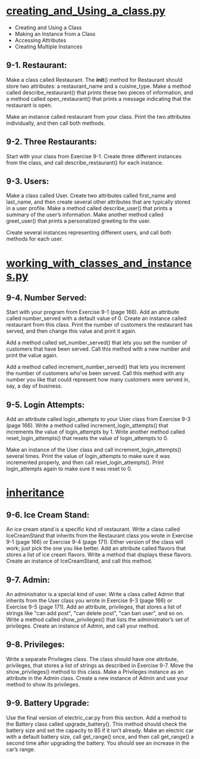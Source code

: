 # <a href="https://github.com/talhatallat/talhatallat/blob/main/Python%20Programming/Chapter%209%20-%20CLASSES/creating_and_Using_a_class.py">creating_and_Using_a_class.py<a/>
* Creating and Using a Class
* Making an Instance from a Class
* Accessing Attributes
* Creating Multiple Instances
## 9-1. Restaurant: 
Make a class called Restaurant. The __init__() method for Restaurant should store two attributes: a restaurant_name and a cuisine_type. Make a method called describe_restaurant() that prints these two pieces of information, and a method called open_restaurant() that prints a message indicating that the restaurant is open.

Make an instance called restaurant from your class. Print the two attributes individually, and then call both methods.

## 9-2. Three Restaurants: 
Start with your class from Exercise 9-1. Create three different instances from the class, and call describe_restaurant() for each instance.

## 9-3. Users: 
Make a class called User. Create two attributes called first_name and last_name, and then create several other attributes that are typically stored in a user profile. Make a method called describe_user() that prints a summary of the user’s information. Make another method called greet_user() that prints a personalized greeting to the user.
  
Create several instances representing different users, and call both methods for each user.

# <a href="https://github.com/talhatallat/talhatallat/blob/main/Python%20Programming/Chapter%209%20-%20CLASSES/working_with_classes_and_instances.py">working_with_classes_and_instances.py</a>
## 9-4. Number Served: 
Start with your program from Exercise 9-1 (page 166). Add an attribute called number_served with a default value of 0. Create an instance called restaurant from this class. Print the number of customers the restaurant has served, and then change this value and print it again.

Add a method called set_number_served() that lets you set the number of customers that have been served. Call this method with a new number and print the value again.

Add a method called increment_number_served() that lets you increment the number of customers who’ve been served. Call this method with any number you like that could represent how many customers were served in, say, a day of business.

## 9-5. Login Attempts: 
Add an attribute called login_attempts to your User class from Exercise 9-3 (page 166). Write a method called increment_login_attempts() that increments the value of login_attempts by 1. Write another method called reset_login_attempts() that resets the value of login_attempts to 0.

Make an instance of the User class and call increment_login_attempts() several times. Print the value of login_attempts to make sure it was incremented properly, and then call reset_login_attempts(). Print login_attempts again to make sure it was reset to 0.
# <a href="">inheritance</a>
## 9-6. Ice Cream Stand: 
An ice cream stand is a specific kind of restaurant. Write a class called IceCreamStand that inherits from the Restaurant class you wrote in Exercise 9-1 (page 166) or Exercise 9-4 (page 171). Either version of the class will work; just pick the one you like better. Add an attribute called flavors that stores a list of ice cream flavors. Write a method that displays these flavors. Create an instance of IceCreamStand, and call this method.
## 9-7. Admin: 
An administrator is a special kind of user. Write a class called Admin that inherits from the User class you wrote in Exercise 9-3 (page 166) or Exercise 9-5 (page 171). Add an attribute, privileges, that stores a list of strings like "can add post", "can delete post", "can ban user", and so on. Write a method called show_privileges() that lists the administrator’s set of privileges. Create an instance of Admin, and call your method.
## 9-8. Privileges: 
Write a separate Privileges class. The class should have one attribute, privileges, that stores a list of strings as described in Exercise 9-7. Move the show_privileges() method to this class. Make a Privileges instance as an attribute in the Admin class. Create a new instance of Admin and use your method to show its privileges.
## 9-9. Battery Upgrade: 
Use the final version of electric_car.py from this section. Add a method to the Battery class called upgrade_battery(). This method should check the battery size and set the capacity to 85 if it isn’t already. Make an electric car with a default battery size, call get_range() once, and then call get_range() a second time after upgrading the battery. You should see an increase in the car’s range.
